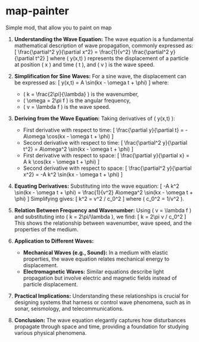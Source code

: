 # map-painter
Simple mod, that allow you to paint on map

1. **Understanding the Wave Equation:**
   The wave equation is a fundamental mathematical description of wave propagation, commonly expressed as:
   \[
   \frac{\partial^2 y}{\partial x^2} = \frac{1}{v^2} \frac{\partial^2 y}{\partial t^2}
   \]
   where \( y(x,t) \) represents the displacement of a particle at position \( x \) and time \( t \), and \( v \) is the wave speed.

2. **Simplification for Sine Waves:**
   For a sine wave, the displacement can be expressed as:
   \[
   y(x,t) = A \sin(kx - \omega t + \phi)
   \]
   where:
   - \( k = \frac{2\pi}{\lambda} \) is the wavenumber,
   - \( \omega = 2\pi f \) is the angular frequency,
   - \( v = \lambda f \) is the wave speed.

3. **Deriving from the Wave Equation:**
   Taking derivatives of \( y(x,t) \):
   - First derivative with respect to time:
     \[
     \frac{\partial y}{\partial t} = -A\omega \cos(kx - \omega t + \phi)
     \]
   - Second derivative with respect to time:
     \[
     \frac{\partial^2 y}{\partial t^2} = A\omega^2 \sin(kx - \omega t + \phi)
     \]
   - First derivative with respect to space:
     \[
     \frac{\partial y}{\partial x} = A k \cos(kx - \omega t + \phi)
     \]
   - Second derivative with respect to space:
     \[
     \frac{\partial^2 y}{\partial x^2} = -A k^2 \sin(kx - \omega t + \phi)
     \]

4. **Equating Derivatives:**
   Substituting into the wave equation:
   \[
   -A k^2 \sin(kx - \omega t + \phi) = \frac{1}{v^2} A\omega^2 \sin(kx - \omega t + \phi)
   \]
   Simplifying gives:
   \[
   k^2 = v^2 / c_0^2
   \]
   where \( c_0^2 = 1/v^2 \).

5. **Relation Between Frequency and Wavenumber:**
   Using \( v = \lambda f \) and substituting into \( k = 2\pi/\lambda \), we find:
   \[
   k = 2\pi v / c_0^2
   \]
   This shows the relationship between wavenumber, wave speed, and the properties of the medium.

6. **Application to Different Waves:**
   - **Mechanical Waves (e.g., Sound):** In a medium with elastic properties, the wave equation relates mechanical energy to displacement.
   - **Electromagnetic Waves:** Similar equations describe light propagation but involve electric and magnetic fields instead of particle displacement.

7. **Practical Implications:**
   Understanding these relationships is crucial for designing systems that harness or control wave phenomena, such as in sonar, seismology, and telecommunications.

8. **Conclusion:**
   The wave equation elegantly captures how disturbances propagate through space and time, providing a foundation for studying various physical phenomena.